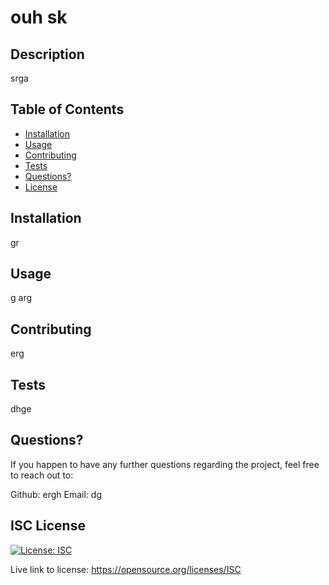# ouh sk

## Description
 srga
  
## Table of Contents

* [Installation](#installation)
* [Usage](#usage)
* [Contributing](#contributing)
* [Tests](#tests)
* [Questions?](#questions?)
* [License](#license)
  
## Installation
gr
  
## Usage
g arg
  
## Contributing
erg 
  
## Tests
dhge
  
## Questions?
If you happen to have any further questions regarding the project, feel free to reach out to:

Github: ergh
Email: dg 
  
## ISC License
[![License: ISC](https://img.shields.io/badge/License-ISC-blue.svg)](https://opensource.org/licenses/ISC)
  
Live link to license: https://opensource.org/licenses/ISC
